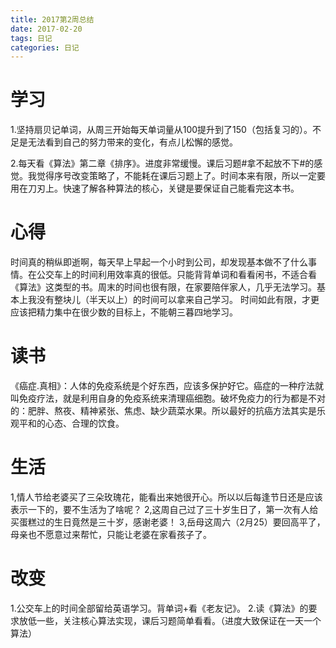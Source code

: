 ```yaml
---
title: 2017第2周总结
date: 2017-02-20
tags: 日记
categories: 日记
---
```


# 学习
1.坚持扇贝记单词，从周三开始每天单词量从100提升到了150（包括复习的）。不足是无法看到自己的努力带来的变化，有点儿松懈的感觉。

2.每天看《算法》第二章《排序》。进度非常缓慢。课后习题#拿不起放不下#的感觉。我觉得序号改变策略了，不能耗在课后习题上了。时间本来有限，所以一定要用在刀刃上。快速了解各种算法的核心，关键是要保证自己能看完这本书。

# 心得
时间真的稍纵即逝啊，每天早上早起一个小时到公司，却发现基本做不了什么事情。在公交车上的时间利用效率真的很低。只能背背单词和看看闲书，不适合看《算法》这类型的书。周末的时间也很有限，在家要陪伴家人，几乎无法学习。基本上我没有整块儿（半天以上）的时间可以拿来自己学习。
时间如此有限，才更应该把精力集中在很少数的目标上，不能朝三暮四地学习。

# 读书
《癌症.真相》：人体的免疫系统是个好东西，应该多保护好它。癌症的一种疗法就叫免疫疗法，就是利用自身的免疫系统来清理癌细胞。破坏免疫力的行为都是不对的：肥胖、熬夜、精神紧张、焦虑、缺少蔬菜水果。所以最好的抗癌方法其实是乐观平和的心态、合理的饮食。

# 生活
1,情人节给老婆买了三朵玫瑰花，能看出来她很开心。所以以后每逢节日还是应该表示一下的，要不生活为了啥呢？
2,这周自己过了三十岁生日了，第一次有人给买蛋糕过的生日竟然是三十岁，感谢老婆！
3,岳母这周六（2月25）要回高平了，母亲也不愿意过来帮忙，只能让老婆在家看孩子了。

# 改变
1.公交车上的时间全部留给英语学习。背单词+看《老友记》。
2.读《算法》的要求放低一些，关注核心算法实现，课后习题简单看看。（进度大致保证在一天一个算法）